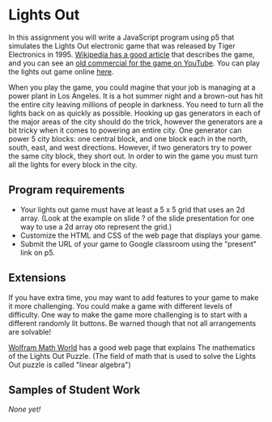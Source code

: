 Lights Out
==========
In this assignment you will write a JavaScript program using p5 that simulates the Lights Out electronic game that was released by Tiger Electronics in 1995. [Wikipedia has a good article](https://en.wikipedia.org/wiki/Lights_Out_(game)) that describes the game, and you can see an [old commercial for the game on YouTube](https://www.youtube.com/watch?v=pj0lVmhkx7M). You can play the lights out game online [here](https://www.logicgamesonline.com/lightsout/).

When you play the game, you could magine that your job is managing at a power plant in Los Angeles. It is a hot summer night and a brown-out has hit the entire city leaving millions of people in darkness. You need to turn all the lights back on as quickly as possible. Hooking up gas generators in each of the major areas of the city should do the trick, however the generators are a bit tricky when it comes to powering an entire city. One generator can power 5 city blocks: one central block, and one block each in the north, south, east, and west directions. However, if two generators try to power the same city block, they short out. In order to win the game you must turn all the lights for every block in the city.

Program requirements
--------------------
* Your lights out game must have at least a 5 x 5 grid that uses an 2d array. (Look at the example on slide ? of the slide presentation for one way to use a 2d array oto represent the grid.) 
* Customize the HTML and CSS of the web page that displays your game.  
* Submit the URL of your game to Google classroom using the "present" link on p5.

Extensions
-----------
If you have extra time, you may want to add features to your game to make it more challenging. You could make a game with different levels of difficulty. One way to make the game more challenging is to start with a different randomly lit buttons. Be warned though that not all arrangements are solvable!

[Wolfram Math World](https://mathworld.wolfram.com/LightsOutPuzzle.html) has a good web page that explains The mathematics of the Lights Out Puzzle. (The field of math that is used to solve the Lights Out puzzle is called "linear algebra")

Samples of Student Work
-----------------------
*None yet!*


